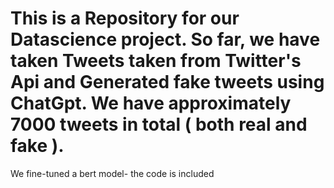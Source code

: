 # This is a Repository for our Datascience project. So far, we have taken Tweets taken from Twitter's Api and Generated fake tweets using ChatGpt. We have approximately 7000 tweets in total ( both real and fake ). 
We fine-tuned a bert model- the code is included
